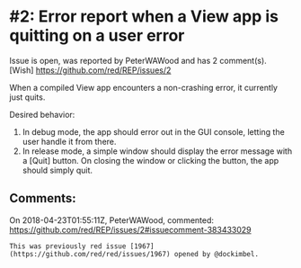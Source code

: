 
#2: Error report when a View app is quitting on a user error
================================================================================
Issue is open, was reported by PeterWAWood and has 2 comment(s).
[Wish]
<https://github.com/red/REP/issues/2>

When a compiled View app encounters a non-crashing error, it currently just quits.

Desired behavior:
1. In debug mode, the app should error out in the GUI console, letting the user handle it from there.
2. In release mode, a simple window should display the error message with a [Quit] button. On closing the window or clicking the button, the app should simply quit.



Comments:
--------------------------------------------------------------------------------

On 2018-04-23T01:55:11Z, PeterWAWood, commented:
<https://github.com/red/REP/issues/2#issuecomment-383433029>

    This was previously red issue [1967](https://github.com/red/red/issues/1967) opened by @dockimbel.

